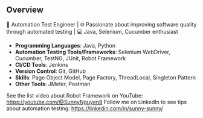 ## Overview

🤖 Automation Test Engineer | 🌐 Passionate about improving software quality through automated testing | 💻 Java, Selenium, Cucumber enthusiast

- **Programming Languages**: Java, Python
- **Automation Testing Tools/Frameworks**: Selenium WebDriver, Cucumber, TestNG, JUnit, Robot Framework
- **CI/CD Tools**: Jenkins
- **Version Control**: Git, GitHub
- **Skills**: Page Object Model, Page Factory, ThreadLocal, Singleton Pattern
- **Other Tools**: JMeter, Postman

See the list video about Robot Framework on YouTube: https://youtube.com/@SunnyNguyen8
Follow me on LinkedIn to see tips about automation testing: https://linkedin.com/in/sunny-sunny/
